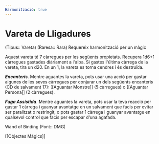 ```yaml
---
Harmonització: true
---
```

# Vareta de Lligadures

(Tipus:: Vareta) (Raresa:: Rara) 
Requereix harmonització per un màgic

Aquest vareta té 7 càrregues per les següents propietats. Recupera 1d6+1 càrregues gastades diàriament a l'alba. Si gastes l'última càrrega de la vareta, tira un d20. En un 1, la vareta es torna cendres i és destruïda.

***Encanteris***. Mentre aguantes la vareta, pots usar una acció per gastar algunes de les seves càrregues per conjurar un dels següents encanteris (CD de salvament 17): [[Aguantar Monstre]] (5 càrregues) o [[Aguantar Persona]] (2 càrregues).

***Fuga Assistida***. Mentre aguantes la vareta, pots usar la teva reacció per gastar 1 càrrega i guanyar avantatge en un salvament que facis per evitar ser paralitzat o restringit, o pots gastar 1 càrrega i guanyar avantatge en qualsevol control que facis per escapar d'una agafada.

Wand of Binding (Font:: DMG)

[[Objectes Màgics]]